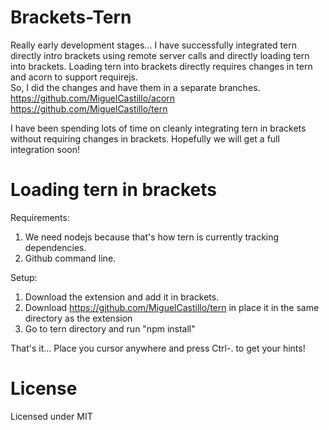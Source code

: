 Brackets-Tern
=============

Really early development stages...  I have successfully integrated tern directly intro brackets using remote server calls and directly loading tern into brackets.  Loading tern into brackets directly requires changes in tern and acorn to support requirejs.<br>  So, I did the changes and have them in a separate branches.<br>
https://github.com/MiguelCastillo/acorn<br>
https://github.com/MiguelCastillo/tern<br>

I have been spending lots of time on cleanly integrating tern in brackets without requiring changes in brackets.  Hopefully we will get a full integration soon!


Loading tern in brackets
=============

Requirements:<br>
1. We need nodejs because that's how tern is currently tracking dependencies.<br>
2. Github command line.<br>

Setup:<br>
1. Download the extension and add it in brackets.<br>
2. Download https://github.com/MiguelCastillo/tern in place it in the same directory as the extension<br>
3. Go to tern directory and run "npm install"<br>

That's it...  Place you cursor anywhere and press Ctrl-. to get your hints!


License
=============

Licensed under MIT
